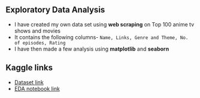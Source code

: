 ## Exploratory Data Analysis 
- I have created my own data set using **web scraping** on Top 100 anime tv shows and movies 
- It contains the following columns- ```Name, Links, Genre and Theme, No. of episodes, Rating```
- I have then made a few analysis using **matplotlib** and **seaborn**
## Kaggle links 
- [Dataset link](https://www.kaggle.com/apeksha23/top-100-anime-dataset-ratings) 
- [EDA notebook link](https://www.kaggle.com/apeksha23/eda-on-top-100-anime-ratings-dataset)
